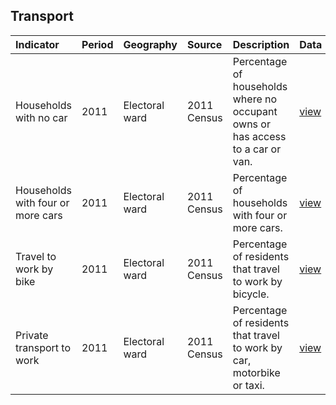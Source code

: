 ## Transport

| Indicator     | Period        | Geography     | Source        | Description   | Data           | Code           |
|:------------- |:------------- |:------------- |:------------- |:------------- | :------------- | :------------- |
| Households with no car | 2011 | Electoral ward | 2011 Census | Percentage of households where no occupant owns or has access to a car or van. | [view](data/households_with_no_car.csv) | [view](code/households_with_no_car.R) |
| Households with four or more cars | 2011 | Electoral ward | 2011 Census | Percentage of households with four or more cars. | [view](data/households_four_or_more_cars.csv) | [view](code/households_four_or_more_cars.R) |
| Travel to work by bike | 2011 | Electoral ward | 2011 Census | Percentage of residents that travel to work by bicycle. | [view](data/travel_to_work_by_bike.csv) | [view](code/travel_to_work_by_bike.R) |
| Private transport to work | 2011 | Electoral ward | 2011 Census | Percentage of residents that travel to work by car, motorbike or taxi. | [view](data/private_transport_to_work.csv) | [view](code/private_transport_to_work.R) |
